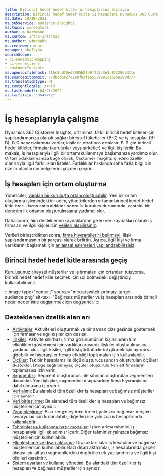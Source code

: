```yaml
---
title: Birincil hedef hedef kitle iş hesaplarına başlayın
description: Birincil hedef hedef kitle iş hesapları Dynamics 365 Customer Insights hakkında bilgi edinin.
ms.date: 10/19/2021
ms.subservice: audience-insights
ms.topic: conceptual
author: m-hartmann
ms.custom: intro-internal
ms.author: wimohabb
ms.reviewer: mhart
manager: shellyha
searchScope:
- ci-semantic-mapping
- ci-connections
- customerInsights
ms.openlocfilehash: f16c8ad50ed290562fa9f223a3e8c86228e5331e
ms.sourcegitcommit: b7dbcd5627c2ebfbcfe65589991c159ba290d377
ms.translationtype: HT
ms.contentlocale: tr-TR
ms.lasthandoff: 04/27/2022
ms.locfileid: "8647772"
---
```

# <a name="work-with-business-accounts"></a>İş hesaplarıyla çalışma

Dynamics 365 Customer Insights, ortamınızı farklı birincil hedef kitleler için yapılandırmanıza olanak sağlar: bireysel tüketiciler (B-C) ve iş hesapları (B-B). B-C senaryolarında veriler, kişilerin etrafında ortalanır. B-B için birincil hedef kitleler, firmalar (kuruluşlar veya şirketler) ve ilgili kişilerdir. Bu makale, iş hesaplarıyla ilgili bir ortamı kullanmaya başlamanıza yardımcı olur. Ortam odaklanmanıza bağlı olarak, Customer Insights içindeki özellik alanlarıyla ilgili farklılıkları listeler. Farklılıklar hakkında daha fazla bilgi için özellik alanlarının belgelerini gözden geçirin. 

## <a name="create-an-environment-for-business-accounts"></a>İş hesapları için ortam oluşturma

Yöneticiler, [varolan bir kuruluşta ortam oluşturabilir](create-environment.md). Yeni bir ortam oluşturma işlemindeki bir adım, yöneticilerden ortamın birincil hedef hedef kitle ister. Lisans satın aldıktan sonra ilk kurulum durumunda, destekli bir deneyim ilk ortamın oluşturulmasına yardımcı olur.

Daha sonra, tüm desteklenen kaynaklardan gelen veri kaynakları olarak iş firmaları ve ilgili kişiler için [verileri alabilirsiniz](data-sources.md).

Verileri birleştirdikten sonra, [firma hiyerarşilerini belirmeyi](relationships.md#set-up-account-hierarchies), ilişki yapılandırmasının bir parçası olarak belirtin. Ayrıca, ilgili kişi ve firma varlıklarını bağlamak için [anlamsal eşlemeleri yapılandırabilirsiniz](semantic-mappings.md). 

## <a name="switch-between-primary-target-audience"></a>Birincil hedef hedef kitle arasında geçiş

Kuruluşunuz bireysel müşteriler ve iş firmaları için ortamları tutuyorsa, birincil hedef hedef kitle seçmek için sol bölmedeki değiştiriciyi kullanabilirsiniz.

:::image type="content" source="media/switch-primary-target-audience.png" alt-text="Bağımsız müşteriler ve iş hesapları arasında birincil hedef hedef kitle değiştirmek için değiştirici.":::

## <a name="supported-feature-areas"></a>Desteklenen özellik alanları

- [Aktiviteler](activities.md): Aktiviteleri oluşturmak ve bir zaman çizelgesinde göstermek için firmalar ve ilgili kişiler için destek.
- [İlişkiler](relationships.md): Aktivite sihirbazı, firma görünümünün kişilerinden tüm etkinlikleri göstermesi için varlıklar arasında ilişkiler oluşturulmasına yardımcı olur. İlgili kişiler, ilgili kişi görünümlerini görmek için ayrıntıya gidebilir ve hiyerarşiler hesap etkinliği toplamaları için kullanılabilir.
- [Ölçüler](measures.md): Tek bir hesaplama ile ölçü oluşturucusundan oluşturulan ölçüleri destekler. İsteğe bağlı bir ayar, ölçüler oluşturulurken alt firmaların toplamasına izin verir.
- [Segmentler](segments.md): Segment oluşturucusu ile sıfırdan oluşturulan segmentleri destekler. Yeni işleçler, segmentleri oluştururken firma hiyerarşisine dahil olmasına izin verir.
- [Veri alımı](data-sources.md): Bu alandaki tüm özellikler iş hesapları ve bağımsız müşteriler için aynıdır.
- [Veri birleştirme](data-unification.md): Bu alandaki tüm özellikler iş hesapları ve bağımsız müşteriler için aynıdır.
- [Zenginleştirme](enrichment-hub.md): Bazı zenginleştirme türleri, yalnızca bağımsız müşteri senaryoları için kullanılabilir, diğerleri ise yalnızca iş hesaplarında kullanılabilir.
- [Tahminler ve kullanıma hazır modeller](predictions-overview.md): İşlem erime tahmini, iş hesaplarıyla ilgili ek adımlar içerir. Diğer tahminler yalnızca bağımsız müşteriler için kullanılabilir.
- [Etkinleştirme ve dışarı aktarma](export-destinations.md): Dışa aktarmalar iş hesapları ve bağımsız müşteriler için kullanılabilir. Bazı dışarı aktarımlar, iş hesaplarında geçerli olması için alttaki segmentlerdeki öngörülen ek yapılandırma ve ilgili kişi bilgileri gerektirir.
- [Sistem ayarları](system.md) ve [kullanıcı yönetimi](permissions.md): Bu alandaki tüm özellikler iş hesapları ve bağımsız müşteriler için aynıdır.


